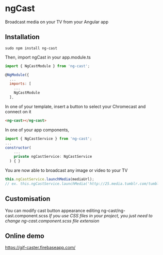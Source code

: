 # ngCast
Broadcast media on your TV from your Angular app

## Installation
```node
sudo npm install ng-cast
```

Then, import ngCast in your app.module.ts

```javascript
import { NgCastModule } from 'ng-cast';
```

```javascript
@NgModule({
  ...
  imports: [
    ...
    NgCastModule
  ],
```

In one of your template, insert a button to select your Chromecast and connect on it
```html
<ng-cast></ng-cast>
```

In one of your app components, 
```javascript
import { NgCastService } from 'ng-cast';
...
constructor(
    ...
    private ngCastService: NgCastService
  ) { }
```

You are now able to broadcast any image or video to your TV
```javascript
this.ngCastService.launchMedia(mediaUrl); 
// ex. this.ngCastService.launchMedia('http://25.media.tumblr.com/tumblr_m4c8cxLOQv1rwa0vgo1_250.gif')
```

## Customisation
You can modify cast button appearance editing ng-cast/ng-cast.component.scss
*If you use CSS files in your project, you just need to change ng-cast.component.scss file extension*

## Online demo
https://gif-caster.firebaseapp.com/
